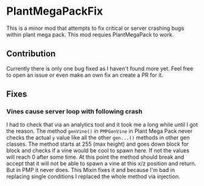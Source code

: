 # PlantMegaPackFix

This is a minor mod that attempts to fix critical or server crashing bugs within plant mega pack. This mod requies PlantMegaPack to work.

## Contribution

Currently there is only one bug fixed as I haven't found more yet. Feel free to open an issue or even make an own fix an create a PR for it.

## Fixes

### Vines cause server loop with following crash

I had to check that via an analytics tool and it took me a long while until I got the reason. The method `genVine()` in `PMPGenVine` in Plant Mega Pack never checks the actual `y` value like all the other `gen...()` methods in other gen classes. The method starts at 255 (max height) and goes down block for block and checks if a vine would be cool to spawn here. If not the values will reach 0 after some time. At this point the method should break and accept that it will not be able to spawn a vine at this x/z position and return. But in PMP it never does. This Mixin fixes it and because I'm bad in replacing single conditions I replaced the whole method via injection.
